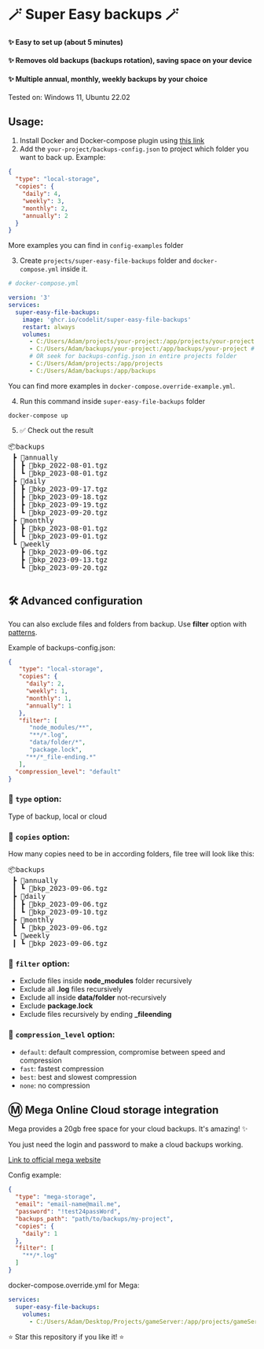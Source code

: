 # 🪄 Super Easy backups 🪄

#### ✨ Easy to set up (about 5 minutes)

#### ✨ Removes old backups (backups rotation), saving space on your device

#### ✨ Multiple annual, monthly, weekly backups by your choice

Tested on: Windows 11, Ubuntu 22.02

## Usage:

1. Install Docker and Docker-compose plugin using [this link](https://docs.docker.com/compose/install/)
2. Add the `your-project/backups-config.json` to project which folder you want to back up. Example:

```json
{
  "type": "local-storage",
  "copies": {
    "daily": 4,
    "weekly": 3,
    "monthly": 2,
    "annually": 2
  }
}
```

More examples you can find in `config-examples` folder

3. Create `projects/super-easy-file-backups` folder and `docker-compose.yml` inside it.

```yml 
# docker-compose.yml

version: '3'
services:
  super-easy-file-backups:
    image: 'ghcr.io/codelit/super-easy-file-backups'
    restart: always
    volumes:
      - C:/Users/Adam/projects/your-project:/app/projects/your-project # from
      - C:/Users/Adam/backups/your-project:/app/backups/your-project # to
      # OR seek for backups-config.json in entire projects folder
      - C:/Users/Adam/projects:/app/projects
      - C:/Users/Adam/backups:/app/backups
```

You can find more examples in `docker-compose.override-example.yml`.

4. Run this command inside `super-easy-file-backups` folder
```shell
docker-compose up
```

5. ✅ Check out the result

<pre>
📦backups
 ┣ 📂annually
 ┃ ┣ 📜bkp_2022-08-01.tgz
 ┃ ┗ 📜bkp_2023-08-01.tgz
 ┣ 📂daily
 ┃ ┣ 📜bkp_2023-09-17.tgz
 ┃ ┣ 📜bkp_2023-09-18.tgz
 ┃ ┣ 📜bkp_2023-09-19.tgz
 ┃ ┗ 📜bkp_2023-09-20.tgz
 ┣ 📂monthly
 ┃ ┣ 📜bkp_2023-08-01.tgz
 ┃ ┗ 📜bkp_2023-09-01.tgz
 ┗ 📂weekly
   ┣ 📜bkp_2023-09-06.tgz
   ┣ 📜bkp_2023-09-13.tgz
   ┗ 📜bkp_2023-09-20.tgz

</pre>

## 🛠️ Advanced configuration

You can also exclude files and folders from backup. Use **filter** option
with [patterns](https://www.npmjs.com/package/maximatch).

Example of backups-config.json:

```json
{
   "type": "local-storage",
   "copies": {
     "daily": 2,
     "weekly": 1,
     "monthly": 1,
     "annually": 1
   },
   "filter": [
      "node_modules/**",
      "**/*.log",
      "data/folder/*",
      "package.lock",
     "**/*_file-ending.*"
   ],
  "compression_level": "default"
}
```

### 🔧 `type` option:

Type of backup, local or cloud

### 🔧 `copies` option:

How many copies need to be in according folders, file tree will look like this:
<pre>
📦backups
 ┣ 📂annually
 ┃ ┗ 📜bkp_2023-09-06.tgz
 ┣ 📂daily
 ┃ ┣ 📜bkp_2023-09-06.tgz
 ┃ ┗ 📜bkp_2023-09-10.tgz
 ┣ 📂monthly
 ┃ ┗ 📜bkp_2023-09-06.tgz
 ┗ 📂weekly
 ┃ ┗ 📜bkp_2023-09-06.tgz
</pre>

### 🔧 `filter` option:

- Exclude files inside **node_modules** folder recursively
- Exclude all **.log** files recursively
- Exclude all inside **data/folder** not-recursively
- Exclude **package.lock**
- Exclude files recursively by ending **_fileending**

### 🔧 `compression_level` option:

- `default`: default compression, compromise between speed and compression
- `fast`: fastest compression
- `best`: best and slowest compression
- `none`: no compression

## Ⓜ️ Mega Online Cloud storage integration

Mega provides a 20gb free space for your cloud backups. It's amazing! ✨

You just need the login and password to make a cloud backups working.

[Link to official mega website](https://mega.nz/)

Config example:

```json
{
  "type": "mega-storage",
  "email": "email-name@mail.me",
  "password": "!test24passWord",
  "backups_path": "path/to/backups/my-project",
  "copies": {
    "daily": 1
  },
  "filter": [
    "**/*.log"
  ]
}
```

docker-compose.override.yml for Mega:

```yml
services:
  super-easy-file-backups:
    volumes:
      - C:/Users/Adam/Desktop/Projects/gameServer:/app/projects/gameServer:ro
```

⭐️ Star this repository if you like it! ⭐️
